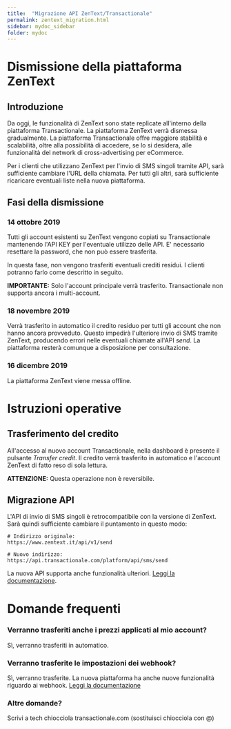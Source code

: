 ```yaml
---
title:  "Migrazione API ZenText/Transactionale"
permalink: zentext_migration.html
sidebar: mydoc_sidebar
folder: mydoc
---
```


# Dismissione della piattaforma ZenText

## Introduzione

Da oggi, le funzionalità di ZenText sono state replicate all'interno della piattaforma Transactionale. La piattaforma ZenText verrà dismessa gradualmente.
La piattaforma Transactionale offre maggiore stabilità e scalabilità, oltre alla possibilità di accedere, se lo si desidera, alle funzionalità del network di cross-advertising per eCommerce.

Per i clienti che utilizzano ZenText per l'invio di SMS singoli tramite API, sarà sufficiente cambiare l'URL della chiamata.
Per tutti gli altri, sarà sufficiente ricaricare eventuali liste nella nuova piattaforma.

## Fasi della dismissione

### 14 ottobre 2019

Tutti gli account esistenti su ZenText vengono copiati su Transactionale mantenendo l'API KEY per l'eventuale utilizzo delle API.
E' necessario resettare la password, che non può essere trasferita.

In questa fase, non vengono trasferiti eventuali crediti residui. I clienti potranno farlo come descritto in seguito.

**IMPORTANTE:** Solo l'account principale verrà trasferito. Transactionale non supporta ancora i multi-account.

### 18 novembre 2019

Verrà trasferito in automatico il credito residuo per tutti gli account che non hanno ancora provveduto.
Questo impedirà l'ulteriore invio di SMS tramite ZenText, producendo errori nelle eventuali chiamate all'API *send*.
La piattaforma resterà comunque a disposizione per consultazione.

### 16 dicembre 2019

La piattaforma ZenText viene messa offline.

# Istruzioni operative

## Trasferimento del credito

All'accesso al nuovo account Transactionale, nella dashboard è presente il pulsante *Transfer credit*.
Il credito verrà trasferito in automatico e l'account ZenText di fatto reso di sola lettura.

**ATTENZIONE:** Questa operazione non è reversibile.

## Migrazione API

L'API di invio di SMS singoli è retrocompatibile con la versione di ZenText.
Sarà quindi sufficiente cambiare il puntamento in questo modo:

```
# Indirizzo originale:
https://www.zentext.it/api/v1/send

# Nuovo indirizzo:
https://api.transactionale.com/platform/api/sms/send
```

La nuova API supporta anche funzionalità ulteriori. [Leggi la documentazione](send_sms.html).

# Domande frequenti

### Verranno trasferiti anche i prezzi applicati al mio account?

Sì, verranno trasferiti in automatico.

### Verranno trasferite le impostazioni dei webhook?

Sì, verranno trasferite. La nuova piattaforma ha anche nuove funzionalità riguardo ai webhook. [Leggi la documentazione](send_sms.html)

### Altre domande?

Scrivi a tech chiocciola transactionale.com (sostituisci chiocciola con @)